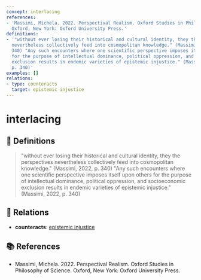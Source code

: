 ```yaml
---
concept: interlacing
references:
- 'Massimi, Michela. 2022. Perspectival Realism. Oxford Studies in Philosophy of Science.
  Oxford, New York: Oxford University Press.'
definitions:
- '"without ever losing their historical and cultural identity, they the perspectives
  nevertheless collectively feed into cosmopolitan knowledge." (Massimi, 2022, p.
  340) "Any such encounters where one scientific perspective imposes itself upon others
  for the purpose of intellectual dominance, political oppression, and socioeconomic
  exclusion results in endemic varieties of epistemic injustice." (Massimi, 2022,
  p. 340)'
examples: []
relations:
- type: counteracts
  target: epistemic injustice
---
```


# interlacing

## 📖 Definitions

> "without ever losing their historical and cultural identity, they the perspectives nevertheless collectively feed into cosmopolitan knowledge." (Massimi, 2022, p. 340) "Any such encounters where one scientific perspective imposes itself upon others for the purpose of intellectual dominance, political oppression, and socioeconomic exclusion results in endemic varieties of epistemic injustice." (Massimi, 2022, p. 340)

## 🔗 Relations

- **counteracts**: [epistemic injustice](./epistemic-injustice.md)

## 📚 References

- Massimi, Michela. 2022. Perspectival Realism. Oxford Studies in Philosophy of Science. Oxford, New York: Oxford University Press.
